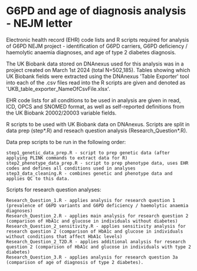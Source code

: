 # G6PD and age of diagnosis analysis - NEJM letter

Electronic health record (EHR) code lists and R scripts required for analysis of G6PD NEJM project - identification of G6PD carriers, G6PD deficiency / haemolytic anaemia diagnoses, and age of type 2 diabetes diagnosis.

The UK Biobank data stored on DNAnexus used for this analysis was in a project created on March 1st 2024 (total N=502,185). Tables showing which UK Biobank fields were extracted using the DNAnexus 'Table Exporter' tool into each of the .csv files read into the R scripts are given and denoted as 'UKB_table_exporter_NameOfCsvFile.xlsx'.

EHR code lists for all conditions to be used in analysis are given in read, ICD, OPCS and SNOMED format, as well as self-reported definitions from the UK Biobank 20002/20003 variable fields.

R scripts to be used with UK Biobank data on DNAnexus. Scripts are split in data prep (step*.R) and reseach question analysis (Research_Question*.R).

Data prep scripts to be run in the following order:

    step1_genetic_data_prep.R - script to prep genetic data (after applying PLINK commands to extract data for R)
    step2_phenotype_data_prep.R - script to prep phenotype data, uses EHR codes and defines all conditions used in analyses
    step3_data_cleaning.R - combines genetic and phenotype data and applies QC to this data.

Scripts for research question analyses:

    Research_Question_1.R - applies analysis for research question 1 (prevalence of G6PD variants and G6PD deficiency / haemolytic anaemia diagnoses)
    Research_Question_2.R - applies main analysis for research question 2 (comparison of HbA1c and glucose in individuals without diabetes)
    Research_Question_2_sensitivity.R - applies sensitivity analysis for research question 2 (comparison of HbA1c and glucose in individuals without conditions that affect HbA1c levels)
    Research_Question_2_T2D.R - applies additional analysis for research question 2 (comparison of HbA1c and glucose in individuals with type 2 diabetes)
    Research_Question_3.R - applies analysis for research question 3a (comparison of age of diagnosis of type 2 diabetes).
    

